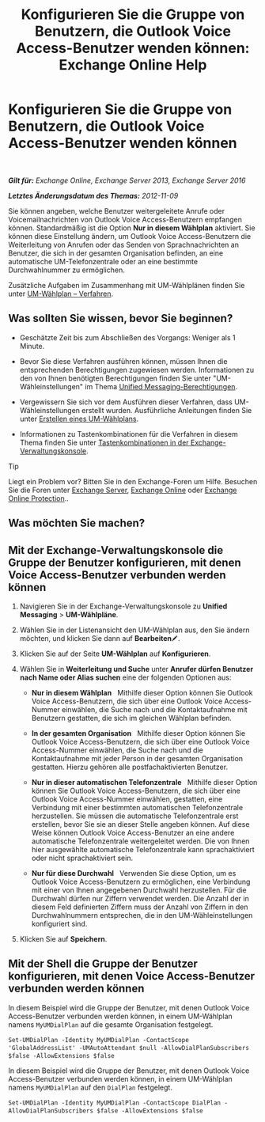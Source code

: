 ﻿---
title: 'Konfigurieren Sie die Gruppe von Benutzern, die Outlook Voice Access-Benutzer wenden können: Exchange Online Help'
TOCTitle: Konfigurieren Sie die Gruppe von Benutzern, die Outlook Voice Access-Benutzer wenden können
ms:assetid: a8dc0f9e-dc86-4128-af63-d4e550aed5bb
ms:mtpsurl: https://technet.microsoft.com/de-de/library/Ee423551(v=EXCHG.150)
ms:contentKeyID: 50476406
ms.date: 05/23/2018
mtps_version: v=EXCHG.150
ms.translationtype: MT
---

# Konfigurieren Sie die Gruppe von Benutzern, die Outlook Voice Access-Benutzer wenden können

 

_**Gilt für:** Exchange Online, Exchange Server 2013, Exchange Server 2016_

_**Letztes Änderungsdatum des Themas:** 2012-11-09_

Sie können angeben, welche Benutzer weitergeleitete Anrufe oder Voicemailnachrichten von Outlook Voice Access-Benutzern empfangen können. Standardmäßig ist die Option **Nur in diesem Wählplan** aktiviert. Sie können diese Einstellung ändern, um Outlook Voice Access-Benutzern die Weiterleitung von Anrufen oder das Senden von Sprachnachrichten an Benutzer, die sich in der gesamten Organisation befinden, an eine automatische UM-Telefonzentrale oder an eine bestimmte Durchwahlnummer zu ermöglichen.

Zusätzliche Aufgaben im Zusammenhang mit UM-Wählplänen finden Sie unter [UM-Wählplan – Verfahren](um-dial-plan-procedures-exchange-2013-help.md).

## Was sollten Sie wissen, bevor Sie beginnen?

  - Geschätzte Zeit bis zum Abschließen des Vorgangs: Weniger als 1 Minute.

  - Bevor Sie diese Verfahren ausführen können, müssen Ihnen die entsprechenden Berechtigungen zugewiesen werden. Informationen zu den von Ihnen benötigten Berechtigungen finden Sie unter "UM-Wähleinstellungen" im Thema [Unified Messaging-Berechtigungen](unified-messaging-permissions-exchange-2013-help.md).

  - Vergewissern Sie sich vor dem Ausführen dieser Verfahren, dass UM-Wähleinstellungen erstellt wurden. Ausführliche Anleitungen finden Sie unter [Erstellen eines UM-Wählplans](create-a-um-dial-plan-exchange-2013-help.md).

  - Informationen zu Tastenkombinationen für die Verfahren in diesem Thema finden Sie unter [Tastenkombinationen in der Exchange-Verwaltungskonsole](keyboard-shortcuts-in-the-exchange-admin-center-exchange-online-protection-help.md).


> [!TIP]
> Liegt ein Problem vor? Bitten Sie in den Exchange-Foren um Hilfe. Besuchen Sie die Foren unter <A href="https://go.microsoft.com/fwlink/p/?linkid=60612">Exchange Server</A>, <A href="https://go.microsoft.com/fwlink/p/?linkid=267542">Exchange Online</A> oder <A href="https://go.microsoft.com/fwlink/p/?linkid=285351">Exchange Online Protection</A>..



## Was möchten Sie machen?

## Mit der Exchange-Verwaltungskonsole die Gruppe der Benutzer konfigurieren, mit denen Voice Access-Benutzer verbunden werden können

1.  Navigieren Sie in der Exchange-Verwaltungskonsole zu **Unified Messaging** \> **UM-Wählpläne**.

2.  Wählen Sie in der Listenansicht den UM-Wählplan aus, den Sie ändern möchten, und klicken Sie dann auf **Bearbeiten**![Bearbeitungssymbol](images/Bb124582.6f53ccb2-1f13-4c02-bea0-30690e6ea71d(EXCHG.150).gif "Bearbeitungssymbol").

3.  Klicken Sie auf der Seite **UM-Wählplan** auf **Konfigurieren**.

4.  Wählen Sie in **Weiterleitung und Suche** unter **Anrufer dürfen Benutzer nach Name oder Alias suchen** eine der folgenden Optionen aus:
    
      - **Nur in diesem Wählplan**   Mithilfe dieser Option können Sie Outlook Voice Access-Benutzern, die sich über eine Outlook Voice Access-Nummer einwählen, die Suche nach und die Kontaktaufnahme mit Benutzern gestatten, die sich im gleichen Wählplan befinden.
    
      - **In der gesamten Organisation**   Mithilfe dieser Option können Sie Outlook Voice Access-Benutzern, die sich über eine Outlook Voice Access-Nummer einwählen, die Suche nach und die Kontaktaufnahme mit jeder Person in der gesamten Organisation gestatten. Hierzu gehören alle postfachaktivierten Benutzer.
    
      - **Nur in dieser automatischen Telefonzentrale**   Mithilfe dieser Option können Sie Outlook Voice Access-Benutzern, die sich über eine Outlook Voice Access-Nummer einwählen, gestatten, eine Verbindung mit einer bestimmten automatischen Telefonzentrale herzustellen. Sie müssen die automatische Telefonzentrale erst erstellen, bevor Sie sie an dieser Stelle angeben können. Auf diese Weise können Outlook Voice Access-Benutzer an eine andere automatische Telefonzentrale weitergeleitet werden. Die von Ihnen hier ausgewählte automatische Telefonzentrale kann sprachaktiviert oder nicht sprachaktiviert sein.
    
      - **Nur für diese Durchwahl**   Verwenden Sie diese Option, um es Outlook Voice Access-Benutzern zu ermöglichen, eine Verbindung mit einer von Ihnen angegebenen Durchwahl herzustellen. Für die Durchwahl dürfen nur Ziffern verwendet werden. Die Anzahl der in diesem Feld definierten Ziffern muss der Anzahl von Ziffern in den Durchwahlnummern entsprechen, die in den UM-Wähleinstellungen konfiguriert sind.

5.  Klicken Sie auf **Speichern**.

## Mit der Shell die Gruppe der Benutzer konfigurieren, mit denen Voice Access-Benutzer verbunden werden können

In diesem Beispiel wird die Gruppe der Benutzer, mit denen Outlook Voice Access-Benutzer verbunden werden können, in einem UM-Wählplan namens `MyUMDialPlan` auf die gesamte Organisation festgelegt.

    Set-UMDialPlan -Identity MyUMDialPlan -ContactScope 'GlobalAddressList' -UMAutoAttendant $null -AllowDialPlanSubscribers $false -AllowExtensions $false

In diesem Beispiel wird die Gruppe der Benutzer, mit denen Outlook Voice Access-Benutzer verbunden werden können, in einem UM-Wählplan namens `MyUMDialPlan` auf den `DialPlan` festgelegt.

    Set-UMDialPlan -Identity MyUMDialPlan -ContactScope DialPlan -AllowDialPlanSubscribers $false -AllowExtensions $false

